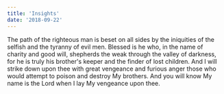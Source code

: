 ```yaml
---
title: 'Insights'
date: '2018-09-22'
---
```


The path of the righteous man is beset on all sides by the iniquities of the selfish and the tyranny of evil men. Blessed is he who, in the name of charity and good will, shepherds the weak through the valley of darkness, for he is truly his brother's keeper and the finder of lost children. And I will strike down upon thee with great vengeance and furious anger those who would attempt to poison and destroy My brothers. And you will know My name is the Lord when I lay My vengeance upon thee.